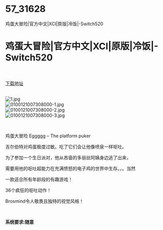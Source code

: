 # 57_31628
鸡蛋大冒险|官方中文|XCI|原版|冷饭|-Switch520
# 鸡蛋大冒险|官方中文|XCI|原版|冷饭|-Switch520
 <br/></br>
[下载地址](https://www.switch520.cc/article/31628 "下载地址")
<br/></br>

<p><img title="1.jpg" src="https://www.switch520.cc/muke_img/2022_05_22_d00844a0a5290.jpg" alt="1.jpg"><br>
<img title="0100121007308000-1.jpg" src="https://www.switch520.cc/muke_img/2022_05_22_ca2e4d219e161.jpg" alt="0100121007308000-1.jpg"><br>
<img title="0100121007308000-2.jpg" src="https://www.switch520.cc/muke_img/2022_05_22_ba725cb1de7e4.jpg" alt="0100121007308000-2.jpg"><br>
<img title="0100121007308000-3.jpg" src="https://www.switch520.cc/muke_img/2022_05_22_e79f0d48bb21b.jpg" alt="0100121007308000-3.jpg"></p>
<p>&nbsp;</p>
<p>鸡蛋大冒险 Eggggg – The platform puker</p>
<p>吉尔伯特对鸡蛋极度过敏。吃了它们会让他像喷泉一样呕吐。</p>
<p>为了参加一个生日派对，他从吝啬的多丽丝阿姨身边逃了出来，</p>
<p>需要用他的呕吐超能力在充满愤怒的电子鸡的世界中生存。。。当然</p>
<p>一款适合所有年龄段的有趣游戏！</p>
<p>36个疯狂的呕吐动作！</p>
<p>Brosmind令人敬畏且独特的视觉风格！</p>
<p>&nbsp;</p>
<p><strong>系统要求:随意&nbsp;</strong></p>




